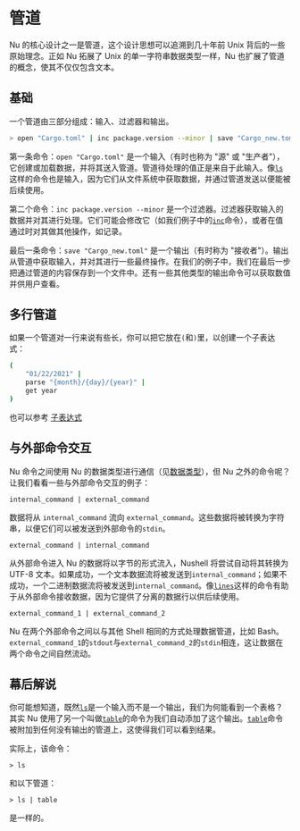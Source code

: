 # 管道

Nu 的核心设计之一是管道，这个设计思想可以追溯到几十年前 Unix 背后的一些原始理念。正如 Nu 拓展了 Unix 的单一字符串数据类型一样，Nu 也扩展了管道的概念，使其不仅仅包含文本。

## 基础

一个管道由三部分组成：输入、过滤器和输出。

```bash
> open "Cargo.toml" | inc package.version --minor | save "Cargo_new.toml"
```

第一条命令：`open "Cargo.toml"` 是一个输入（有时也称为 "源" 或 "生产者"），它创建或加载数据，并将其送入管道。管道待处理的值正是来自于此输入。像[`ls`](/book/commands/ls.md)这样的命令也是输入，因为它们从文件系统中获取数据，并通过管道发送以便能被后续使用。

第二个命令：`inc package.version --minor` 是一个过滤器。过滤器获取输入的数据并对其进行处理。它们可能会修改它（如我们例子中的[`inc`](/book/commands/inc.md)命令），或者在值通过时对其做其他操作，如记录。

最后一条命令：`save "Cargo_new.toml"` 是一个输出（有时称为 "接收者"）。输出从管道中获取输入，并对其进行一些最终操作。在我们的例子中，我们在最后一步把通过管道的内容保存到一个文件中。还有一些其他类型的输出命令可以获取数值并供用户查看。

## 多行管道

如果一个管道对一行来说有些长，你可以把它放在`(`和`)`里，以创建一个子表达式：

```bash
(
    "01/22/2021" |
    parse "{month}/{day}/{year}" |
    get year
)
```

也可以参考 [子表达式](variables_and_subexpressions.html#子表达式)

## 与外部命令交互

Nu 命令之间使用 Nu 的数据类型进行通信（见[数据类型](types_of_data.md)），但 Nu 之外的命令呢？让我们看看一些与外部命令交互的例子：

`internal_command | external_command`

数据将从 `internal_command` 流向 `external_command`。这些数据将被转换为字符串，以便它们可以被发送到外部命令的`stdin`。

`external_command | internal_command`

从外部命令进入 Nu 的数据将以字节的形式流入，Nushell 将尝试自动将其转换为 UTF-8 文本。如果成功，一个文本数据流将被发送到`internal_command`；如果不成功，一个二进制数据流将被发送到`internal_command`。像[`lines`](/book/commands/lines.md)这样的命令有助于从外部命令接收数据，因为它提供了分离的数据行以供后续使用。

`external_command_1 | external_command_2`

Nu 在两个外部命令之间以与其他 Shell 相同的方式处理数据管道，比如 Bash。`external_command_1`的`stdout`与`external_command_2`的`stdin`相连，这让数据在两个命令之间自然流动。

## 幕后解说

你可能想知道，既然[`ls`](/book/commands/ls.md)是一个输入而不是一个输出，我们为何能看到一个表格？其实 Nu 使用了另一个叫做[`table`](/book/commands/table.md)的命令为我们自动添加了这个输出。[`table`](/book/commands/table.md)命令被附加到任何没有输出的管道上，这使得我们可以看到结果。

实际上，该命令：

```
> ls
```

和以下管道：

```
> ls | table
```

是一样的。
